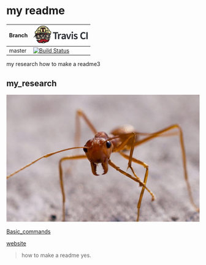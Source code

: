 # my readme

Branch|[![Travis CI logo](TravisCI.png)](https://travis-ci.org)
---|---
master|[![Build Status](https://travis-ci.org/pbrinker/my_research3.svg?branch=master)](https://travis-ci.org/pbrinker/my_research3)


my research
how to make a readme3

## my_research
![logo](logo.jpg)

[Basic_commands](GitHub_help.odt)

[website](https://www.rug.nl/staff/p.brinker/research)


>how to make a readme
>yes.

